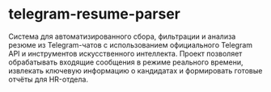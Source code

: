 # telegram-resume-parser
Система для автоматизированного сбора, фильтрации и анализа резюме из Telegram-чатов с использованием официального Telegram API и инструментов искусственного интеллекта. Проект позволяет обрабатывать входящие сообщения в режиме реального времени, извлекать ключевую информацию о кандидатах и формировать готовые отчёты для HR-отдела.
